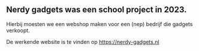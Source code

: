 ## Nerdy gadgets was een school project in 2023. 
Hierbij moesten we een webshop maken voor een (nep) bedrijf die gadgets verkoopt.

De werkende website is te vinden op https://nerdy-gadgets.nl
